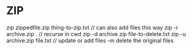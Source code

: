 
# ZIP
zip zippedfile.zip thing-to-zip.txt         // can also add files this way
zip -r archive.zip .  // recurse in cwd
zip -d archive.zip file-to-delete.txt
zip -u archive.zip file.txt     // update or add files
-m delete the original files





